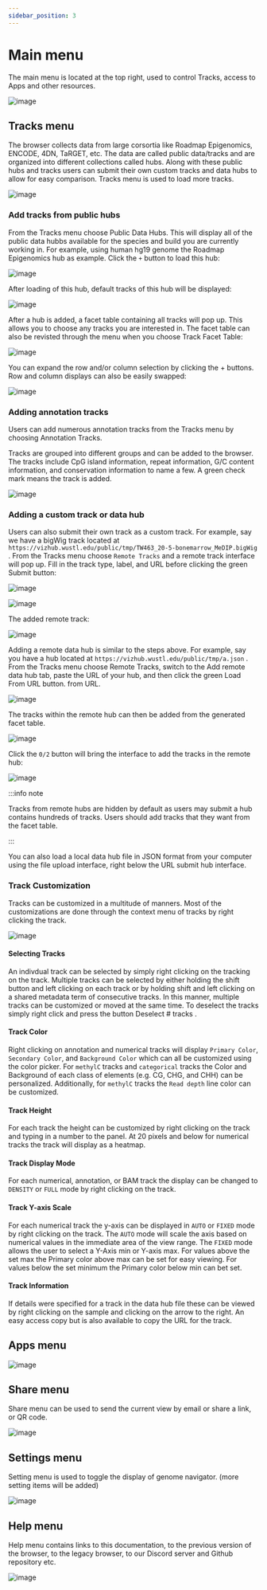 ```yaml
---
sidebar_position: 3
---
```


# Main menu

The main menu is located at the top right, used to control Tracks, access to Apps and other resources.

![image](./img/t1.png)

## Tracks menu

The browser collects data from large corsortia like Roadmap Epigenomics, ENCODE, 4DN, TaRGET, etc. The data are called public data/tracks and are organized into different collections called hubs. Along with these public hubs and tracks users can submit their own custom tracks and data hubs to allow for easy comparison. Tracks menu is used to load more tracks.

![image](./img/t2.png)

### Add tracks from public hubs

From the Tracks menu choose Public Data Hubs. This will display all of the public data hubbs available for the species and build you are currently working in. For example, using human hg19 genome the Roadmap Epigenomics hub as example. Click the `+` button to load this hub:

![image](./img/t21.png)

After loading of this hub, default tracks of this hub will be displayed:

![image](./img/t22.png)

After a hub is added, a facet table containing all tracks will pop up. This allows you to choose any tracks you are interested in. The facet table can also be revisted through the menu when you choose Track Facet Table:

![image](./img/t23.png)

You can expand the row and/or column selection by clicking the + buttons. Row and column displays can also be easily swapped:

![image](./img/t24.png)

### Adding annotation tracks

Users can add numerous annotation tracks from the Tracks menu by choosing Annotation Tracks.

Tracks are grouped into different groups and can be added to the browser. The tracks include CpG island information, repeat information, G/C content information, and conservation information to name a few. A green check mark means the track is added.

![image](./img/t25.png)

### Adding a custom track or data hub

Users can also submit their own track as a custom track. For example, say we have a bigWig track located at `https://vizhub.wustl.edu/public/tmp/TW463_20-5-bonemarrow_MeDIP.bigWig` . From the Tracks menu choose `Remote Tracks` and a remote track interface will pop up. Fill in the track type, label, and URL before clicking the green Submit button:

![image](./img/t26.png)

![image](./img/t27.png)

The added remote track:

![image](./img/t28.png)

Adding a remote data hub is similar to the steps above. For example, say you have a hub located at `https://vizhub.wustl.edu/public/tmp/a.json` . From the Tracks menu choose Remote Tracks, switch to the Add remote data hub tab, paste the URL of your hub, and then click the green Load From URL button. from URL.

![image](./img/t29.png)

The tracks within the remote hub can then be added from the generated facet table.

![image](./img/t30.png)

Click the `0/2` button will bring the interface to add the tracks in the remote hub:

![image](./img/t31.png)

:::info note

Tracks from remote hubs are hidden by default as users may submit a hub contains hundreds of tracks. Users should add tracks that they want from the facet table.

:::

You can also load a local data hub file in JSON format from your computer using the file upload interface, right below the URL submit hub interface.

### Track Customization

Tracks can be customized in a multitude of manners. Most of the customizations are done through the context menu of tracks by right clicking the track.

![image](./img/tc1.png)

#### Selecting Tracks

An indivdual track can be selected by simply right clicking on the tracking on the track. Multiple tracks can be selected by either holding the shift button and left clicking on each track or by holding shift and left clicking on a shared metadata term of consecutive tracks. In this manner, multiple tracks can be customized or moved at the same time. To deselect the tracks simply right click and press the button Deselect # tracks .

#### Track Color

Right clicking on annotation and numerical tracks will display `Primary Color`, `Secondary Color`, and `Background Color` which can all be customized using the color picker. For `methylC` tracks and `categorical` tracks the Color and Background of each class of elements (e.g. CG, CHG, and CHH) can be personalized. Additionally, for `methylC` tracks the `Read depth` line color can be customized.

#### Track Height

For each track the height can be customized by right clicking on the track and typing in a number to the panel. At 20 pixels and below for numerical tracks the track will display as a heatmap.

#### Track Display Mode

For each numerical, annotation, or BAM track the display can be changed to `DENSITY` or `FULL` mode by right clicking on the track.

#### Track Y-axis Scale

For each numerical track the y-axis can be displayed in `AUTO` or `FIXED` mode by right clicking on the track. The `AUTO` mode will scale the axis based on numerical values in the immediate area of the view range. The `FIXED` mode allows the user to select a Y-Axis min or Y-axis max. For values above the set max the Primary color above max can be set for easy viewing. For values below the set minimum the Primary color below min can bet set.

#### Track Information

If details were specified for a track in the data hub file these can be viewed by right clicking on the sample and clicking on the arrow to the right. An easy access copy but is also available to copy the URL for the track.

## Apps menu

![image](./img/t3.png)

## Share menu

Share menu can be used to send the current view by email or share a link, or QR code.

![image](./img/t4.png)

## Settings menu

Setting menu is used to toggle the display of genome navigator.
(more setting items will be added)

![image](./img/t5.png)

## Help menu

Help menu contains links to this documentation, to the previous version of the browser, to the legacy browser, to our Discord server and Github repository etc.

![image](./img/t6.png)
